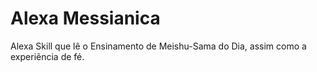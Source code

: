 # Alexa Messianica
Alexa Skill que lê o Ensinamento de Meishu-Sama do Dia, assim como a experiẽncia de fé.
